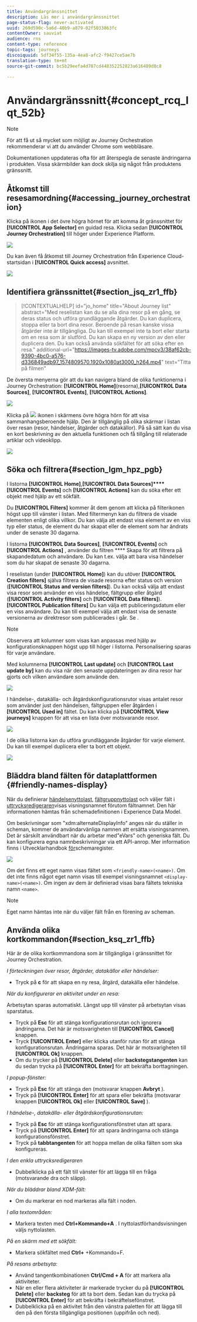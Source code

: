 ```yaml
---
title: Användargränssnittet
description: Läs mer i användargränssnittet
page-status-flag: never-activated
uuid: 269d590c-5a6d-40b9-a879-02f5033863fc
contentOwner: sauviat
audience: rns
content-type: reference
topic-tags: journeys
discoiquuid: 5df34f55-135a-4ea8-afc2-f9427ce5ae7b
translation-type: tm+mt
source-git-commit: bc5b29eefa4d787cd448352252823a616489d8c8

---
```



# Användargränssnitt{#concept_rcq_lqt_52b}

>[!NOTE]
>
>För att få ut så mycket som möjligt av Journey Orchestration rekommenderar vi att du använder Chrome som webbläsare.
>
>Dokumentationen uppdateras ofta för att återspegla de senaste ändringarna i produkten. Vissa skärmbilder kan dock skilja sig något från produktens gränssnitt.

## Åtkomst till resesamordning{#accessing_journey_orchestration}

Klicka på ikonen i det övre högra hörnet för att komma åt gränssnittet för **[!UICONTROL App Selector]** en guidad resa. Klicka sedan **[!UICONTROL Journey Orchestration]** till höger under Experience Platform.

![](../assets/journey1.png)

Du kan även få åtkomst till Journey Orchestration från Experience Cloud-startsidan i **[!UICONTROL Quick access]** avsnittet.

![](../assets/journey1bis.png)

## Identifiera gränssnittet{#section_jsq_zr1_ffb}

>[!CONTEXTUALHELP]
>id=&quot;jo_home&quot;
>title=&quot;About Journey list&quot;
>abstract=&quot;Med reselistan kan du se alla dina resor på en gång, se deras status och utföra grundläggande åtgärder. Du kan duplicera, stoppa eller ta bort dina resor. Beroende på resan kanske vissa åtgärder inte är tillgängliga. Du kan till exempel inte ta bort eller starta om en resa som är slutförd. Du kan skapa en ny version av den eller duplicera den. Du kan också använda sökfältet för att söka efter en resa.&quot;
>additional-url=&quot;https://images-tv.adobe.com/mpcv3/38af62cb-9390-4bc0-a576-d336849adb97_1574809570.1920x1080at3000_h264.mp4&quot; text=&quot;Titta på filmen&quot;

De översta menyerna gör att du kan navigera bland de olika funktionerna i Journey Orchestration: **[!UICONTROL Home]**(resorna),**[!UICONTROL Data Sources]**, **[!UICONTROL Events]**, **[!UICONTROL Actions]**.

![](../assets/journey2.png)

Klicka på ![](../assets/icon-context.png) ikonen i skärmens övre högra hörn för att visa sammanhangsberoende hjälp. Den är tillgänglig på olika skärmar i listan över resan (resor, händelser, åtgärder och datakällor). På så sätt kan du visa en kort beskrivning av den aktuella funktionen och få tillgång till relaterade artiklar och videoklipp.

![](../assets/journey2bis.png)

## Söka och filtrera{#section_lgm_hpz_pgb}

I listorna **[!UICONTROL Home]**,**[!UICONTROL Data Sources]****[!UICONTROL Events]** och **[!UICONTROL Actions]** kan du söka efter ett objekt med hjälp av ett sökfält.

Du **[!UICONTROL Filters]** kommer åt dem genom att klicka på filterikonen högst upp till vänster i listan. Med filtermenyn kan du filtrera de visade elementen enligt olika villkor. Du kan välja att endast visa element av en viss typ eller status, de element du har skapat eller de element som har ändrats under de senaste 30 dagarna.

I listorna **[!UICONTROL Data Sources]**, **[!UICONTROL Events]** och **[!UICONTROL Actions]** , använder du filtren **** Skapa för att filtrera på skapandedatum och användare. Du kan t.ex. välja att bara visa händelser som du har skapat de senaste 30 dagarna.

I reselistan (under **[!UICONTROL Home]**) kan du utöver **[!UICONTROL Creation filters]** själva filtrera de visade resorna efter status och version (**[!UICONTROL Status and version filters]**). Du kan också välja att endast visa resor som använder en viss händelse, fältgrupp eller åtgärd (**[!UICONTROL Activity filters]** och **[!UICONTROL Data filters]**). **[!UICONTROL Publication filters]** Du kan välja ett publiceringsdatum eller en viss användare. Du kan till exempel välja att endast visa de senaste versionerna av direktresor som publicerades i går. Se [](../building-journeys/using-the-journey-designer.md).

>[!NOTE]
>
>Observera att kolumner som visas kan anpassas med hjälp av konfigurationsknappen högst upp till höger i listorna. Personalisering sparas för varje användare.

Med kolumnerna **[!UICONTROL Last update]** och **[!UICONTROL Last update by]** kan du visa när den senaste uppdateringen av dina resor har gjorts och vilken användare som använde den.

![](../assets/journey74.png)

I händelse-, datakälla- och åtgärdskonfigurationsrutor visas antalet resor som använder just den händelsen, fältgruppen eller åtgärden i **[!UICONTROL Used in]** fältet. Du kan klicka på **[!UICONTROL View journeys]** knappen för att visa en lista över motsvarande resor.

![](../assets/journey3bis.png)

I de olika listorna kan du utföra grundläggande åtgärder för varje element. Du kan till exempel duplicera eller ta bort ett objekt.

![](../assets/journey4.png)

## Bläddra bland fälten för dataplattformen {#friendly-names-display}

När du definierar [händelsenyttolast](../event/defining-the-payload-fields.md), [fältgruppnyttolast](../datasource/field-groups.md) och väljer fält i [uttrycksredigeraren](../expression/expressionadvanced.md)visas visningsnamnet förutom fältnamnet. Den här informationen hämtas från schemadefinitionen i Experience Data Model.

Om beskrivningar som &quot;xdm:alternateDisplayInfo&quot; anges när du ställer in scheman, kommer de användarvänliga namnen att ersätta visningsnamnen. Det är särskilt användbart när du arbetar med&quot;eVars&quot; och generiska fält. Du kan konfigurera egna namnbeskrivningar via ett API-anrop. Mer information finns i Utvecklarhandbok [för](https://www.adobe.io/apis/experienceplatform/home/xdm/xdmservices.html#!api-specification/markdown/narrative/technical_overview/schema_registry/schema_registry_developer_guide.md)schemaregister.

![](../assets/xdm-from-descriptors.png)

Om det finns ett eget namn visas fältet som `<friendly-name>(<name>)`. Om det inte finns något eget namn visas till exempel visningsnamnet `<display-name>(<name>)`. Om ingen av dem är definierad visas bara fältets tekniska namn `<name>`.

>[!NOTE]
>
>Eget namn hämtas inte när du väljer fält från en förening av scheman.

## Använda olika kortkommandon{#section_ksq_zr1_ffb}

Här är de olika kortkommandona som är tillgängliga i gränssnittet för Journey Orchestration.

_I förteckningen över resor, åtgärder, datakällor eller händelser:_

* Tryck på **c** för att skapa en ny resa, åtgärd, datakälla eller händelse.

_När du konfigurerar en aktivitet under en resa:_

Arbetsytan sparas automatiskt. Längst upp till vänster på arbetsytan visas sparstatus.

* Tryck på **Esc** för att stänga konfigurationsrutan och ignorera ändringarna. Det här är motsvarigheten till **[!UICONTROL Cancel]** knappen.
* Tryck **[!UICONTROL Enter]** eller klicka utanför rutan för att stänga konfigurationsrutan. Ändringarna sparas. Det här är motsvarigheten till **[!UICONTROL Ok]** knappen.
* Om du trycker på **[!UICONTROL Delete]** eller **backstegstangenten** kan du sedan trycka på **[!UICONTROL Enter]** för att bekräfta borttagningen.

_I popup-fönster:_

* Tryck på **Esc** för att stänga den (motsvarar knappen **Avbryt** ).
* Tryck på **[!UICONTROL Enter]** för att spara eller bekräfta (motsvarar knappen **[!UICONTROL Ok]** eller **[!UICONTROL Save]** ).

_I händelse-, datakälla- eller åtgärdskonfigurationsrutan:_

* Tryck på **Esc** för att stänga konfigurationsfönstret utan att spara.
* Tryck på **[!UICONTROL Enter]** för att spara ändringarna och stänga konfigurationsfönstret.
* Tryck på **tabbtangenten** för att hoppa mellan de olika fälten som ska konfigureras.

_I den enkla uttrycksredigeraren_

* Dubbelklicka på ett fält till vänster för att lägga till en fråga (motsvarande dra och släpp).

_När du bläddrar bland XDM-fält:_

* Om du markerar en nod markeras alla fält i noden.

_I alla textområden:_

* Markera texten med **Ctrl+Kommando+A** . I nyttolastförhandsvisningen väljs nyttolasten.

_På en skärm med ett sökfält:_

* Markera sökfältet med **Ctrl+** +Kommando+F.

_På resans arbetsyta:_

* Använd tangentkombinationen **Ctrl/Cmd + A** för att markera alla aktiviteter.
* När en eller flera aktiviteter är markerade trycker du på **[!UICONTROL Delete]** eller **backsteg** för att ta bort dem. Sedan kan du trycka på **[!UICONTROL Enter]** för att bekräfta i bekräftelsefönstret.
* Dubbelklicka på en aktivitet från den vänstra paletten för att lägga till den på den första tillgängliga positionen (uppifrån och ned).
